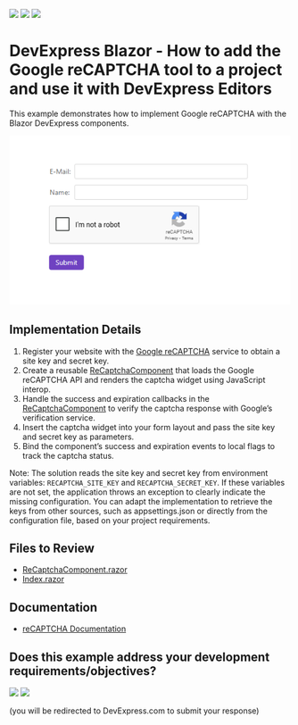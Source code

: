 <!-- default badges list -->
![](https://img.shields.io/endpoint?url=https://codecentral.devexpress.com/api/v1/VersionRange/1015194452/24.2.8%2B)
[![](https://img.shields.io/badge/📖_How_to_use_DevExpress_Examples-e9f6fc?style=flat-square)](https://docs.devexpress.com/GeneralInformation/403183)
[![](https://img.shields.io/badge/💬_Leave_Feedback-feecdd?style=flat-square)](#does-this-example-address-your-development-requirementsobjectives)
<!-- default badges end -->
# DevExpress Blazor - How to add the Google reCAPTCHA tool to a project and use it with DevExpress Editors

This example demonstrates how to implement Google reCAPTCHA with the Blazor DevExpress components.

![Sample](./Sample.png)

## Implementation Details

1. Register your website with the [Google reCAPTCHA](https://www.google.com/recaptcha/admin/create) service to obtain a site key and secret key.
2. Create a reusable [ReCaptchaComponent](./CS/ReCaptcha/Components/ReCaptchaComponent.razor) that loads the Google reCAPTCHA API and renders the captcha widget using JavaScript interop.
3. Handle the success and expiration callbacks in the [ReCaptchaComponent](./CS/ReCaptcha/Components/ReCaptchaComponent.razor) to verify the captcha response with Google’s verification service.
4. Insert the captcha widget into your form layout and pass the site key and secret key as parameters.
5. Bind the component’s success and expiration events to local flags to track the captcha status.

Note: The solution reads the site key and secret key from environment variables: `RECAPTCHA_SITE_KEY` and `RECAPTCHA_SECRET_KEY`. If these variables are not set, the application throws an exception to clearly indicate the missing configuration.
You can adapt the implementation to retrieve the keys from other sources, such as appsettings.json or directly from the configuration file, based on your project requirements.

## Files to Review

- [ReCaptchaComponent.razor](./CS/ReCaptcha/Components/ReCaptchaComponent.razor)
- [Index.razor](./CS/ReCaptcha/Components/Pages/Index.razor)

## Documentation

- [reCAPTCHA Documentation](https://developers.google.com/recaptcha/intro)

## Does this example address your development requirements/objectives?

[<img src="https://www.devexpress.com/support/examples/i/yes-button.svg"/>](https://www.devexpress.com/support/examples/survey.xml?utm_source=github&utm_campaign=use-recaptcha-with-devexpress-blazor&~~~was_helpful=yes) [<img src="https://www.devexpress.com/support/examples/i/no-button.svg"/>](https://www.devexpress.com/support/examples/survey.xml?utm_source=github&utm_campaign=use-recaptcha-with-devexpress-blazor&~~~was_helpful=no)

(you will be redirected to DevExpress.com to submit your response)
<!-- feedback end -->
